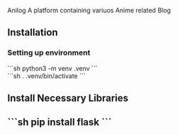 Anilog
A platform containing variuos Anime related Blog
<h2>Installation</h2>
<h3>Setting up environment</h3>
```sh 
python3 -m venv .venv
```
<br>
```sh
. .venv/bin/activate
```

<h2>Install Necessary Libraries<h2>
```sh
pip install flask
```
